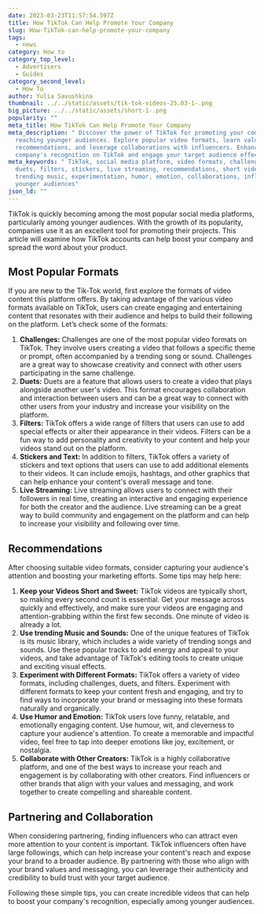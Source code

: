 ```yaml
---
date: 2023-03-23T11:57:54.597Z
title: How TikTok Can Help Promote Your Company
slug: How-TikTok-can-help-promote-your-company
tags:
  - news
category: How to
category_top_level:
  - Advertisers
  - Guides
category_second_level:
  - How To
author: Yulia Savushkina
thumbnail: ../../static/assets/tik-tok-videos-25.03-1-.png
big_picture: ../../static/assets/short-1-.png
popularity: ""
meta_title: How TikTok Can Help Promote Your Company
meta_description: " Discover the power of TikTok for promoting your company and
  reaching younger audiences. Explore popular video formats, learn valuable
  recommendations, and leverage collaborations with influencers. Enhance your
  company's recognition on TikTok and engage your target audience effectively."
meta_keywords: " TikTok, social media platform, video formats, challenges,
  duets, filters, stickers, live streaming, recommendations, short videos,
  trending music, experimentation, humor, emotion, collaborations, influencers,
  younger audiences"
json_ld: ""
---
```

TikTok is quickly becoming among the most popular social media platforms, particularly among younger audiences. With the growth of its popularity, companies use it as an excellent tool for promoting their projects. This article will examine how TikTok accounts can help boost your company and spread the word about your product.

## Most Popular Formats

If you are new to the Tik-Tok world, first explore the formats of video content this platform offers. By taking advantage of the various video formats available on TikTok, users can create engaging and entertaining content that resonates with their audience and helps to build their following on the platform. Let’s check some of the formats: 

1. **Challenges:** Challenges are one of the most popular video formats on TikTok. They involve users creating a video that follows a specific theme or prompt, often accompanied by a trending song or sound. Challenges are a great way to showcase creativity and connect with other users participating in the same challenge.
2. **Duets:** Duets are a feature that allows users to create a video that plays alongside another user's video. This format encourages collaboration and interaction between users and can be a great way to connect with other users from your industry and increase your visibility on the platform.
3. **Filters:** TikTok offers a wide range of filters that users can use to add special effects or alter their appearance in their videos. Filters can be a fun way to add personality and creativity to your content and help your videos stand out on the platform.
4. **Stickers and Text:** In addition to filters, TikTok offers a variety of stickers and text options that users can use to add additional elements to their videos. It can include emojis, hashtags, and other graphics that can help enhance your content's overall message and tone.
5. **Live Streaming:** Live streaming allows users to connect with their followers in real time, creating an interactive and engaging experience for both the creator and the audience. Live streaming can be a great way to build community and engagement on the platform and can help to increase your visibility and following over time.

## Recommendations 

After choosing suitable video formats, consider capturing your audience's attention and boosting your marketing efforts. Some tips may help here:

1. **Keep your Videos Short and Sweet:** TikTok videos are typically short, so making every second count is essential. Get your message across quickly and effectively, and make sure your videos are engaging and attention-grabbing within the first few seconds. One minute of video is already a lot.
2. **Use trending Music and Sounds:** One of the unique features of TikTok is its music library, which includes a wide variety of trending songs and sounds. Use these popular tracks to add energy and appeal to your videos, and take advantage of TikTok's editing tools to create unique and exciting visual effects.
3. **Experiment with Different Formats:** TikTok offers a variety of video formats, including challenges, duets, and filters. Experiment with different formats to keep your content fresh and engaging, and try to find ways to incorporate your brand or messaging into these formats naturally and organically.
4. **Use Humor and Emotion:** TikTok users love funny, relatable, and emotionally engaging content. Use humour, wit, and cleverness to capture your audience's attention. To create a memorable and impactful video, feel free to tap into deeper emotions like joy, excitement, or nostalgia.
5. **Collaborate with Other Creators:** TikTok is a highly collaborative platform, and one of the best ways to increase your reach and engagement is by collaborating with other creators. Find influencers or other brands that align with your values and messaging, and work together to create compelling and shareable content.

## Partnering and Collaboration 

When considering partnering, finding influencers who can attract even more attention to your content is important. TikTok influencers often have large followings, which can help increase your content's reach and expose your brand to a broader audience. By partnering with those who align with your brand values and messaging, you can leverage their authenticity and credibility to build trust with your target audience.

Following these simple tips, you can create incredible videos that can help to boost your company's recognition, especially among younger audiences.